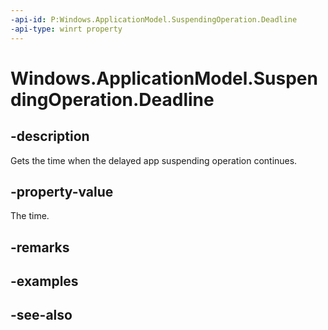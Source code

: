 ```yaml
---
-api-id: P:Windows.ApplicationModel.SuspendingOperation.Deadline
-api-type: winrt property
---
```


<!-- Property syntax
public Windows.Foundation.DateTime Deadline { get; }
-->

# Windows.ApplicationModel.SuspendingOperation.Deadline

## -description
Gets the time when the delayed app suspending operation continues.

## -property-value
The time.

## -remarks

## -examples

## -see-also
